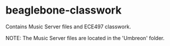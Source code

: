 beaglebone-classwork
====================

Contains Music Server files and ECE497 classwork.

NOTE: The Music Server files are located in the 'Umbreon' folder.
